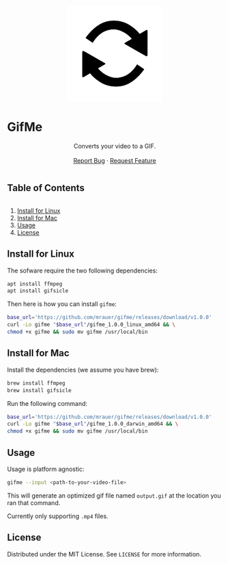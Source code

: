 <!-- PROJECT LOGO -->
<p align="center">
  <a href="https://github.com/mrauer/gifme">
    <img src="images/logo.png" alt="Logo">
  </a>

# GifMe

  <p align="center">
    Converts your video to a GIF.
    <br />
    <br />
    <a href="https://github.com/mrauer/gifme/issues">Report Bug</a>
    ·
    <a href="https://github.com/mrauer/gifme/issues">Request Feature</a>
  </p>
</p>

<!-- TABLE OF CONTENTS -->
<summary><h2 style="display: inline-block">Table of Contents</h2></summary>
  <ol>
    <li><a href="#install-for-linux">Install for Linux</a></li>
    <li><a href="#install-for-mac">Install for Mac</a></li>
    <li><a href="#usage">Usage</a></li>
    <li><a href="#license">License</a></li>
  </ol>

<!-- INSTALL FOR LINUX -->
## Install for Linux

The sofware require the two following dependencies:

```sh
apt install ffmpeg
apt install gifsicle
```

Then here is how you can install `gifme`:

```sh
base_url='https://github.com/mrauer/gifme/releases/download/v1.0.0'
curl -Lo gifme "$base_url"/gifme_1.0.0_linux_amd64 && \
chmod +x gifme && sudo mv gifme /usr/local/bin
```

<!-- INSTALL FOR MAC -->
## Install for Mac

Install the dependencies (we assume you have brew):

```sh
brew install ffmpeg
brew install gifsicle
```

Run the following command:

```sh
base_url='https://github.com/mrauer/gifme/releases/download/v1.0.0'
curl -Lo gifme "$base_url"/gifme_1.0.0_darwin_amd64 && \
chmod +x gifme && sudo mv gifme /usr/local/bin
```

<!-- USAGE -->
## Usage

Usage is platform agnostic:

```sh
gifme --input <path-to-your-video-file>
```

This will generate an optimized gif file named `output.gif` at the location you ran that command.

Currently only supporting `.mp4` files.

<!-- LICENSE -->
## License

Distributed under the MIT License. See `LICENSE` for more information.

